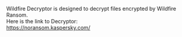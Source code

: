 Wildfire Decryptor is designed to decrypt files encrypted by Wildfire Ransom.\
Here is the link to Decryptor:\
https://noransom.kaspersky.com/
